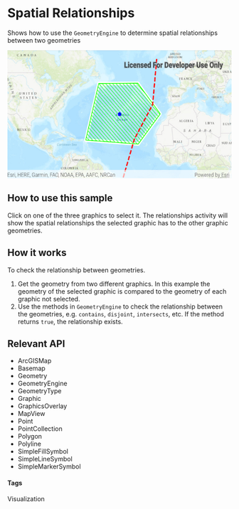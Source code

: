 # Spatial Relationships 
Shows how to use the `GeometryEngine` to determine spatial relationships between two geometries

![Spatial Relationships App](spatial-relationships.png)

## How to use this sample 
Click on one of the three graphics to select it. The relationships activity will show the spatial relationships the selected graphic has to the other graphic geometries.

## How it works
To check the relationship between geometries.

1. Get the geometry from two different graphics. In this example the geometry of the selected graphic is compared to the geometry of each graphic not selected.
1. Use the methods in `GeometryEngine` to check the relationship between the geometries, e.g. `contains`, `disjoint`, `intersects`, etc. If the method returns `true`, the relationship exists.

## Relevant API
* ArcGISMap
* Basemap
* Geometry
* GeometryEngine
* GeometryType
* Graphic
* GraphicsOverlay
* MapView
* Point
* PointCollection
* Polygon
* Polyline
* SimpleFillSymbol
* SimpleLineSymbol
* SimpleMarkerSymbol

#### Tags
Visualization 

